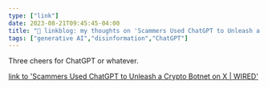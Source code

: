 ```yaml
---
type: ["link"]
date: 2023-08-21T09:45:45-04:00
title: "🔗 linkblog: my thoughts on 'Scammers Used ChatGPT to Unleash a Crypto Botnet on X | WIRED'"
tags: ["generative AI","disinformation","ChatGPT"]
---
```

Three cheers for ChatGPT or whatever.  
 

[link to 'Scammers Used ChatGPT to Unleash a Crypto Botnet on X | WIRED'](https://www.wired.com/story/chat-gpt-crypto-botnet-scam/)
